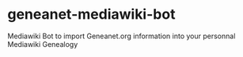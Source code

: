 # geneanet-mediawiki-bot
Mediawiki Bot to import Geneanet.org information into your personnal Mediawiki Genealogy
